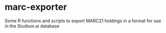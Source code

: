 # marc-exporter
Some R functions and scripts to export MARC21 holdings in a format for use in the Studium.ai database
